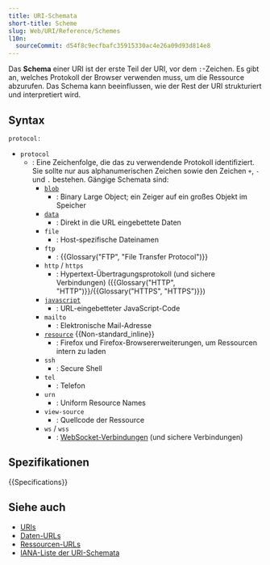 ```yaml
---
title: URI-Schemata
short-title: Scheme
slug: Web/URI/Reference/Schemes
l10n:
  sourceCommit: d54f8c9ecfbafc35915330ac4e26a09d93d814e8
---
```


Das **Schema** einer URI ist der erste Teil der URI, vor dem `:`-Zeichen. Es gibt an, welches Protokoll der Browser verwenden muss, um die Ressource abzurufen. Das Schema kann beeinflussen, wie der Rest der URI strukturiert und interpretiert wird.

## Syntax

```url
protocol:
```

- `protocol`
  - : Eine Zeichenfolge, die das zu verwendende Protokoll identifiziert. Sie sollte nur aus alphanumerischen Zeichen sowie den Zeichen `+`, `-` und `.` bestehen. Gängige Schemata sind:
    - [`blob`](/de/docs/Web/API/URL/createObjectURL_static)
      - : Binary Large Object; ein Zeiger auf ein großes Objekt im Speicher
    - [`data`](/de/docs/Web/URI/Reference/Schemes/data)
      - : Direkt in die URL eingebettete Daten
    - `file`
      - : Host-spezifische Dateinamen
    - `ftp`
      - : {{Glossary("FTP", "File Transfer Protocol")}}
    - `http` / `https`
      - : Hypertext-Übertragungsprotokoll (und sichere Verbindungen) ({{Glossary("HTTP", "HTTP")}}/{{Glossary("HTTPS", "HTTPS")}})
    - [`javascript`](/de/docs/Web/URI/Reference/Schemes/javascript)
      - : URL-eingebetteter JavaScript-Code
    - `mailto`
      - : Elektronische Mail-Adresse
    - [`resource`](/de/docs/Web/URI/Reference/Schemes/resource) {{Non-standard_inline}}
      - : Firefox und Firefox-Browsererweiterungen, um Ressourcen intern zu laden
    - `ssh`
      - : Secure Shell
    - `tel`
      - : Telefon
    - `urn`
      - : Uniform Resource Names
    - `view-source`
      - : Quellcode der Ressource
    - `ws` / `wss`
      - : [WebSocket-Verbindungen](/de/docs/Web/API/WebSockets_API) (und sichere Verbindungen)

## Spezifikationen

{{Specifications}}

## Siehe auch

- [URIs](/de/docs/Web/URI)
- [Daten-URLs](/de/docs/Web/URI/Reference/Schemes/data)
- [Ressourcen-URLs](/de/docs/Web/URI/Reference/Schemes/resource)
- [IANA-Liste der URI-Schemata](https://www.iana.org/assignments/uri-schemes/uri-schemes.xhtml)
